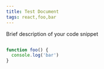 ```yaml
---
title: Test Document
tags: react,foo,bar
---
```

Brief description of your code snippet

<!-- Make sure to change the language -->
```js

function foo() {
  console.log('bar')
}

```
